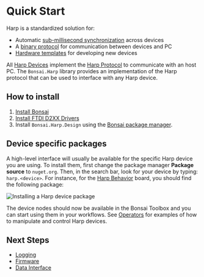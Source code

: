 Quick Start
===========

Harp is a standardized solution for:
  - Automatic [sub-millisecond synchronization](./protocol/SynchronizationClock.md) across devices
  - A [binary protocol](./protocol/BinaryProtocol-8bit.md) for communication between devices and PC
  - [Hardware templates](./protocol/Device.md) for developing new devices

All [Harp Devices](./whoami/whoami.md) implement the [Harp Protocol](./protocol/BinaryProtocol-8bit.md) to communicate with an host PC. The `Bonsai.Harp` library provides an implementation of the Harp protocol that can be used to interface with any Harp device.

## How to install

1. [Install Bonsai](https://bonsai-rx.org)
2. [Install FTDI D2XX Drivers](https://ftdichip.com/wp-content/uploads/2021/08/CDM212364_Setup.zip)
3. Install `Bonsai.Harp.Design` using the [Bonsai package manager](https://bonsai-rx.org/docs/articles/packages.html).

## Device specific packages

A high-level interface will usually be available for the specific Harp device you are using. To install them, first change the package manager **Package source** to `nuget.org`. Then, in the search bar, look for your device by typing: `harp.<device>`. For instance, for the [Harp Behavior](xref:Harp.Behavior) board, you should find the following package:

<p><img alt="Installing a Harp device package" src="~/images/behavior-package.png" style="max-height:450px;object-fit:contain" /></p>

The device nodes should now be available in the Bonsai Toolbox and you can start using them in your workflows. See [Operators](./articles/operators.md) for examples of how to manipulate and control Harp devices.

## Next Steps

- [Logging](./articles/logging.md)
- [Firmware](./articles/firmware.md)
- [Data Interface](./articles/python.md)